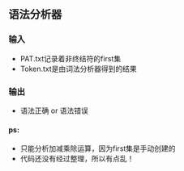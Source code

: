 
## 语法分析器 ##

### 输入 ###
- PAT.txt记录着非终结符的first集
- Token.txt是由词法分析器得到的结果

### 输出 ###
- 语法正确 or 语法错误

#### ps: ####
- 只能分析加减乘除运算，因为first集是手动创建的
- 代码还没有经过整理，所以有点乱！

